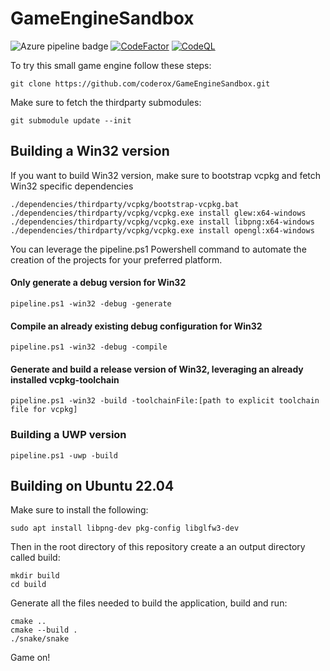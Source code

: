 # GameEngineSandbox

![Azure pipeline badge](https://coderox.visualstudio.com/Game%20Engine%20Sandbox/_apis/build/status/Build%20master%20branch)
[![CodeFactor](https://www.codefactor.io/repository/github/johanlindfors/gameenginesandbox/badge)](https://www.codefactor.io/repository/github/johanlindfors/gameenginesandbox)
[![CodeQL](https://github.com/johanlindfors/GameEngineSandbox/actions/workflows/codeql-analysis.yml/badge.svg)](https://github.com/johanlindfors/GameEngineSandbox/actions/workflows/codeql-analysis.yml)

To try this small game engine follow these steps:
```
git clone https://github.com/coderox/GameEngineSandbox.git
```

Make sure to fetch the thirdparty submodules:
```
git submodule update --init
```

## Building a Win32 version
If you want to build Win32 version, make sure to bootstrap vcpkg and fetch Win32 specific dependencies

```
./dependencies/thirdparty/vcpkg/bootstrap-vcpkg.bat
./dependencies/thirdparty/vcpkg/vcpkg.exe install glew:x64-windows
./dependencies/thirdparty/vcpkg/vcpkg.exe install libpng:x64-windows
./dependencies/thirdparty/vcpkg/vcpkg.exe install opengl:x64-windows
```

You can leverage the pipeline.ps1 Powershell command to automate the creation of the projects for your preferred platform.

#### Only generate a debug version for Win32
```
pipeline.ps1 -win32 -debug -generate
```

#### Compile an already existing debug configuration for Win32
```
pipeline.ps1 -win32 -debug -compile
```

#### Generate and build a release version of Win32, leveraging an already installed vcpkg-toolchain
```
pipeline.ps1 -win32 -build -toolchainFile:[path to explicit toolchain file for vcpkg]
```
### Building a UWP version
```
pipeline.ps1 -uwp -build
```

## Building on Ubuntu 22.04
Make sure to install the following:
```
sudo apt install libpng-dev pkg-config libglfw3-dev
```

Then in the root directory of this repository create a an output directory called build:
```
mkdir build
cd build
```

Generate all the files needed to build the application, build and run:
```
cmake ..
cmake --build .
./snake/snake
```

Game on!